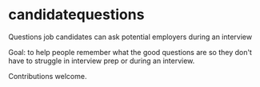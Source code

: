 # candidatequestions
Questions job candidates can ask potential employers during an interview

Goal: to help people remember what the good questions are so they don't have to struggle in interview prep or during an interview.

Contributions welcome.
